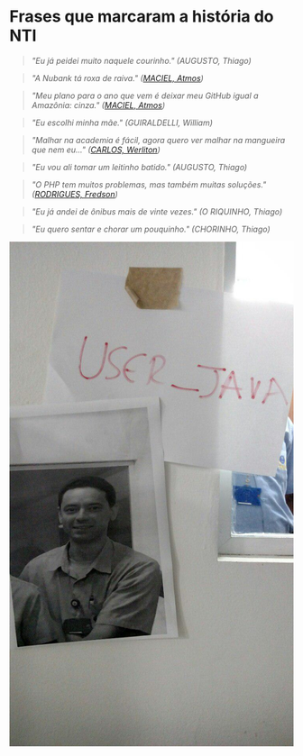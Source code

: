 # Frases que marcaram a história do NTI

> *"Eu já peidei muito naquele courinho." (AUGUSTO, Thiago)*

> *"A Nubank tá roxa de raiva." ([MACIEL, Atmos][atmos])*

> *"Meu plano para o ano que vem é deixar meu GitHub igual a Amazônia: cinza." ([MACIEL, Atmos][atmos])*

> *"Eu escolhi minha mãe." (GUIRALDELLI, William)*

> *"Malhar na academia é fácil, agora quero ver malhar na mangueira que nem eu..." ([CARLOS, Werliton][letox])*

> *"Eu vou ali tomar um leitinho batido." (AUGUSTO, Thiago)*

> *"O PHP tem muitos problemas, mas também muitas soluções." ([RODRIGUES, Fredson][fredson])*

> *"Eu já andei de ônibus mais de vinte vezes." (O RIQUINHO, Thiago)*

> *"Eu quero sentar e chorar um pouquinho." (CHORINHO, Thiago)*

[atmos]: https://github.com/atmosmps
[fredson]: https://github.com/fredsonrodrigues
[letox]: https://github.com/werliton

<!-- <img src="imgs/user_java.jpg" alt="Paris" class="center"> -->

<center>
    <img src='../imgs/user_java.jpg' alt="what image shows">
</center>
